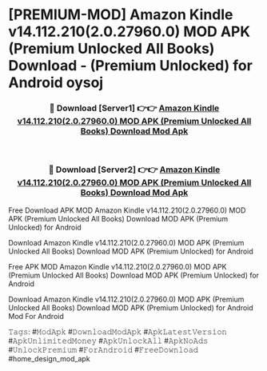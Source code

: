 # [PREMIUM-MOD] Amazon Kindle v14.112.210(2.0.27960.0) MOD APK (Premium Unlocked All Books) Download - (Premium Unlocked) for Android oysoj



<div align="center">
<h3>🔴 Download [Server1] 👉👉 <a href="https://momento.my/?title=Amazon_Kindle_v14.112.210(2.0.27960.0)_MOD_APK_(Premium_Unlocked_All_Books)_Download">Amazon Kindle v14.112.210(2.0.27960.0) MOD APK (Premium Unlocked All Books) Download Mod Apk</a></h3><br>

<h3>🔴 Download [Server2] 👉👉 <a href="https://momento.my/?title=Amazon_Kindle_v14.112.210(2.0.27960.0)_MOD_APK_(Premium_Unlocked_All_Books)_Download">Amazon Kindle v14.112.210(2.0.27960.0) MOD APK (Premium Unlocked All Books) Download Mod Apk</a></h3>
</div>



Free Download APK MOD Amazon Kindle v14.112.210(2.0.27960.0) MOD APK (Premium Unlocked All Books) Download MOD APK (Premium Unlocked) for Android

Download Amazon Kindle v14.112.210(2.0.27960.0) MOD APK (Premium Unlocked All Books) Download MOD APK (Premium Unlocked) for Android

Free APK MOD Amazon Kindle v14.112.210(2.0.27960.0) MOD APK (Premium Unlocked All Books) Download MOD APK (Premium Unlocked) for Android

Download Amazon Kindle v14.112.210(2.0.27960.0) MOD APK (Premium Unlocked All Books) Download MOD APK (Premium Unlocked) for Android Mod For Android

𝚃𝚊𝚐𝚜: #𝙼𝚘𝚍𝙰𝚙𝚔 #𝙳𝚘𝚠𝚗𝚕𝚘𝚊𝚍𝙼𝚘𝚍𝙰𝚙𝚔 #𝙰𝚙𝚔𝙻𝚊𝚝𝚎𝚜𝚝𝚅𝚎𝚛𝚜𝚒𝚘𝚗 #𝙰𝚙𝚔𝚄𝚗𝚕𝚒𝚖𝚒𝚝𝚎𝚍𝙼𝚘𝚗𝚎𝚢 #𝙰𝚙𝚔𝚄𝚗𝚕𝚘𝚌𝚔𝙰𝚕𝚕 #𝙰𝚙𝚔𝙽𝚘𝙰𝚍𝚜 #𝚄𝚗𝚕𝚘𝚌𝚔𝙿𝚛𝚎𝚖𝚒𝚞𝚖 #𝙵𝚘𝚛𝙰𝚗𝚍𝚛𝚘𝚒𝚍 #𝙵𝚛𝚎𝚎𝙳𝚘𝚠𝚗𝚕𝚘𝚊𝚍 #home_design_mod_apk
